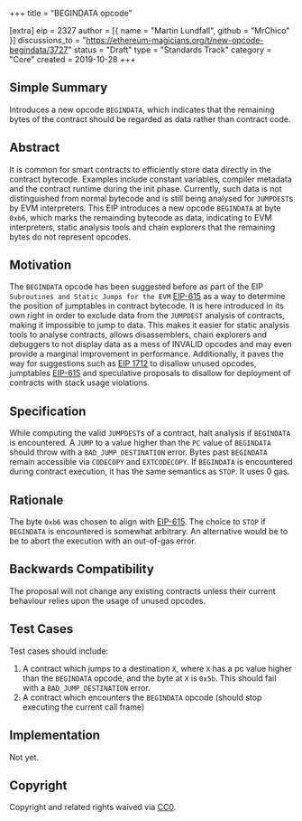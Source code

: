 +++
title = "BEGINDATA opcode"

[extra]
eip = 2327
author = [{ name = "Martin Lundfall", github = "MrChico" }]
discussions_to = "https://ethereum-magicians.org/t/new-opcode-begindata/3727"
status = "Draft"
type = "Standards Track"
category = "Core"
created = 2019-10-28
+++

## Simple Summary
<!--"If you can't explain it simply, you don't understand it well enough." Provide a simplified and layman-accessible explanation of the EIP.-->
Introduces a new opcode `BEGINDATA`, which indicates that the remaining bytes of the contract should be regarded as data rather than contract code.

## Abstract
<!--A short (~200 word) description of the technical issue being addressed.-->
It is common for smart contracts to efficiently store data directly in the contract bytecode. Examples include constant variables, compiler metadata and the contract runtime during the init phase. Currently, such data is not distinguished from normal bytecode and is still being analysed for `JUMPDEST`s by EVM interpreters. This EIP introduces a new opcode `BEGINDATA` at byte `0xb6`, which marks the remainding bytecode as data, indicating to EVM interpreters, static analysis tools and chain explorers that the remaining bytes do not represent opcodes.

## Motivation
<!--The motivation is critical for EIPs that want to change the Ethereum protocol. It should clearly explain why the existing protocol specification is inadequate to address the problem that the EIP solves. EIP submissions without sufficient motivation may be rejected outright.-->
The `BEGINDATA` opcode has been suggested before as part of the EIP `Subroutines and Static Jumps for the EVM` [EIP-615](https://eips.ethereum.org/EIPS/eip-615) as a way to determine the position of jumptables in contract bytecode. It is here introduced in its own right in order to exclude data from the `JUMPDEST` analysis of contracts, making it impossible to jump to data. This makes it easier for static analysis tools to analyse contracts, allows disassemblers, chain explorers and debuggers to not display data as a mess of INVALID opcodes and may even provide a marginal improvement in performance. Additionally, it paves the way for suggestions such as [EIP 1712](https://github.com/ethereum/EIPs/pull/1712) to disallow unused opcodes, jumptables [EIP-615](https://eips.ethereum.org/EIPS/eip-615) and speculative proposals to disallow for deployment of contracts with stack usage violations.

## Specification
<!--The technical specification should describe the syntax and semantics of any new feature. The specification should be detailed enough to allow competing, interoperable implementations for any of the current Ethereum platforms (go-ethereum, parity, cpp-ethereum, ethereumj, ethereumjs, and [others](https://github.com/ethereum/wiki/wiki/Clients)).-->
While computing the valid `JUMPDEST`s of a contract, halt analysis if `BEGINDATA` is encountered. A `JUMP` to a value higher than the `PC` value of `BEGINDATA` should throw with a `BAD_JUMP_DESTINATION` error. Bytes past `BEGINDATA` remain accessible via `CODECOPY` and `EXTCODECOPY`.
If `BEGINDATA` is encountered during contract execution, it has the same semantics as `STOP`. It uses 0 gas.

## Rationale
<!--The rationale fleshes out the specification by describing what motivated the design and why particular design decisions were made. It should describe alternate designs that were considered and related work, e.g. how the feature is supported in other languages. The rationale may also provide evidence of consensus within the community, and should discuss important objections or concerns raised during discussion.-->
The byte `0xb6` was chosen to align with [EIP-615](https://eips.ethereum.org/EIPS/eip-615).
The choice to `STOP` if `BEGINDATA` is encountered is somewhat arbitrary. An alternative would be to be to abort the execution with an out-of-gas error.

## Backwards Compatibility
<!--All EIPs that introduce backwards incompatibilities must include a section describing these incompatibilities and their severity. The EIP must explain how the author proposes to deal with these incompatibilities. EIP submissions without a sufficient backwards compatibility treatise may be rejected outright.-->
The proposal will not change any existing contracts unless their current behaviour relies upon the usage of unused opcodes.

## Test Cases
<!--Test cases for an implementation are mandatory for EIPs that are affecting consensus changes. Other EIPs can choose to include links to test cases if applicable.-->
Test cases should include:
1) A contract which jumps to a destination `X`, where `X` has a pc value higher than the `BEGINDATA` opcode, and the byte at `X` is `0x5b`. This should fail with a `BAD_JUMP_DESTINATION` error.
2) A contract which encounters the `BEGINDATA` opcode (should stop executing the current call frame)

## Implementation
<!--The implementations must be completed before any EIP is given status "Final", but it need not be completed before the EIP is accepted. While there is merit to the approach of reaching consensus on the specification and rationale before writing code, the principle of "rough consensus and running code" is still useful when it comes to resolving many discussions of API details.-->
Not yet.

## Copyright
Copyright and related rights waived via [CC0](https://creativecommons.org/publicdomain/zero/1.0/).

